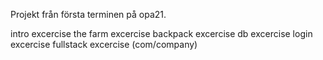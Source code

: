 Projekt från första terminen på opa21.

intro excercise
the farm excercise
backpack excercise
db excercise
login excercise
fullstack excercise (com/company)

